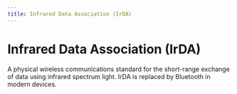 ```yaml
---
title: Infrared Data Association (IrDA)
---
```

# Infrared Data Association (IrDA)

A physical wireless communications standard for the short-range exchange of data using infrared spectrum light. IrDA is replaced by Bluetooth in modern devices.